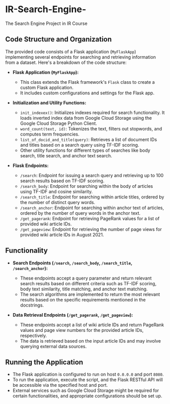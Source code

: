 # IR-Search-Engine-
The Search Engine Project in IR Course

## Code Structure and Organization

The provided code consists of a Flask application (`MyFlaskApp`) implementing several endpoints for searching and retrieving information from a dataset. Here's a breakdown of the code structure:

- **Flask Application (`MyFlaskApp`):**
  - This class extends the Flask framework's `Flask` class to create a custom Flask application.
  - It includes custom configurations and settings for the Flask app.

- **Initialization and Utility Functions:**
  - `init_indexex()`: Initializes indexes required for search functionality. It loads inverted index data from Google Cloud Storage using the Google Cloud Storage Python Client.
  - `word_count(text, id)`: Tokenizes the text, filters out stopwords, and computes term frequencies.
  - `list_of_docid_and_title(query)`: Retrieves a list of document IDs and titles based on a search query using TF-IDF scoring.
  - Other utility functions for different types of searches like body search, title search, and anchor text search.

- **Flask Endpoints:**
  - `/search`: Endpoint for issuing a search query and retrieving up to 100 search results based on TF-IDF scoring.
  - `/search_body`: Endpoint for searching within the body of articles using TF-IDF and cosine similarity.
  - `/search_title`: Endpoint for searching within article titles, ordered by the number of distinct query words.
  - `/search_anchor`: Endpoint for searching within anchor text of articles, ordered by the number of query words in the anchor text.
  - `/get_pagerank`: Endpoint for retrieving PageRank values for a list of provided wiki article IDs.
  - `/get_pageview`: Endpoint for retrieving the number of page views for provided wiki article IDs in August 2021.

## Functionality

- **Search Endpoints (`/search`, `/search_body`, `/search_title`, `/search_anchor`):**
  - These endpoints accept a query parameter and return relevant search results based on different criteria such as TF-IDF scoring, body text similarity, title matching, and anchor text matching.
  - The search algorithms are implemented to return the most relevant results based on the specific requirements mentioned in the docstrings.

- **Data Retrieval Endpoints (`/get_pagerank`, `/get_pageview`):**
  - These endpoints accept a list of wiki article IDs and return PageRank values and page view numbers for the provided article IDs, respectively.
  - The data is retrieved based on the input article IDs and may involve querying external data sources.

## Running the Application

- The Flask application is configured to run on host `0.0.0.0` and port `8080`.
- To run the application, execute the script, and the Flask RESTful API will be accessible via the specified host and port.
- External services such as Google Cloud Storage might be required for certain functionalities, and appropriate configurations should be set up.

